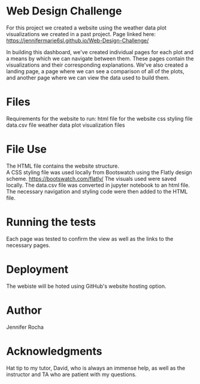 # Web Design Challenge
For this project we created a website using the weather data plot visualizations we created in a past project. Page linked here: https://jennifermarie6sl.github.io/Web-Design-Challenge/

In building this dashboard, we've created individual pages for each plot and a means by which we can navigate between them. These pages contain the visualizations and their corresponding explanations. We've also created a landing page, a page where we can see a comparison of all of the plots, and another page where we can view the data used to build them.

# Files
Requirements for the website to run:
html file for the website
css styling file
data.csv file
weather data plot visualization files

# File Use
The HTML file contains the website structure.  
A CSS styling file was used locally from Bootswatch using the Flatly design scheme. 
https://bootswatch.com/flatly/
The visuals used were saved locally. 
The data.csv file was converted in jupyter notebook to an html file.  The necessary navigation and styling code were then added to the HTML file. 

# Running the tests
Each page was tested to confirm the view as well as the links to the necessary pages. 

# Deployment
The webiste will be hoted using GitHub's website hosting option. 

# Author
Jennifer Rocha

# Acknowledgments
Hat tip to my tutor, David, who is always an immense help, as well as the instructor and TA who are patient with my questions. 

